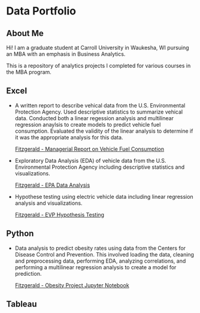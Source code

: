 # Data Portfolio

## About Me
Hi! I am a graduate student at Carroll University in Waukesha, WI pursuing an MBA with an emphasis in Business Analytics.

This is a repository of analytics projects I completed for various courses in the MBA program.

## Excel
* A written report to describe vehical data from the U.S. Environmental Protection Agency. Used descriptive statistics to summarize vehical data. Conducted both a linear regession analysis and multilinear regression anaylsis to create models to predict vehicle fuel consumption. Evaluated the validity of the linear analysis to determine if it was the appropriate analysis for this data.

  [Fitzgerald - Managerial Report on Vehicle Fuel Consumption](https://github.com/user-attachments/files/17878446/Fitzgerald.-.Managerial.Report.on.Vehicle.Fuel.Consumption.pdf)

* Exploratory Data Analysis (EDA) of vehicle data from the U.S. Environmental Protection Agency including descriptive statistics and visualizations.

  [Fitzgerald - EPA Data Analysis](https://github.com/user-attachments/files/17878420/Fitzgerald.-.EPA.Data.Analysis.xlsx)

* Hypothese testing using electric vehicle data including linear regression analysis and visualizations.

  [Fitzgerald - EVP Hypothesis Testing](https://carrollu-my.sharepoint.com/:x:/r/personal/mfitzger_carrollu_edu/Documents/mfitzger/MBA/BUS670/PORTFOLIO/Fitzgerald%20-%20EVP%20Data%20Analysis.xlsx?d=w3071de0f15c2454e9b40d05a2ad9b788&csf=1&web=1&e=wpoC8X)

## Python
* Data analysis to predict obesity rates using data from the Centers for Disease Control and Prevention. This involved loading the data, cleaning and preprocessing data, performing EDA, analyzing correlations, and performing a multilinear regression analysis to create a model for prediction.

  [Fitzgerald - Obesity Project Jupyter Notebook](https://github.com/melfitz12/Data-Portfolio/blob/main/Fitzgerald_Obesity_Project_Python.ipynbl)

## Tableau
